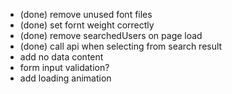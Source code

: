 - (done) remove unused font files
- (done) set fornt weight correctly
- (done) remove searchedUsers on page load
- (done) call api when selecting from search result
- add no data content
- form input validation?
- add loading animation